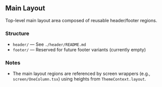 ## Main Layout

Top-level main layout area composed of reusable header/footer regions.

### Structure

- `header/` — See `./header/README.md`
- `footer/` — Reserved for future footer variants (currently empty)

### Notes

- The main layout regions are referenced by screen wrappers (e.g., `screen/OneColumn.tsx`) using heights from `ThemeContext.layout`.
